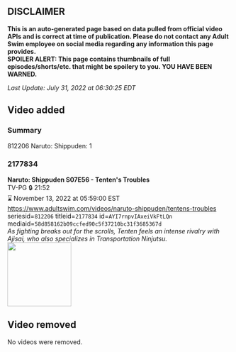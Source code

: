 ## DISCLAIMER
**This is an auto-generated page based on data pulled from official video APIs and is correct at time of publication. Please do not contact any Adult Swim employee on social media regarding any information this page provides.**  
**SPOILER ALERT: This page contains thumbnails of full episodes/shorts/etc. that might be spoilery to you. YOU HAVE BEEN WARNED.**  

_Last Update: July 31, 2022 at 06:30:25 EDT_
## Video added
### Summary
812206 Naruto: Shippuden: 1  
### 2177834
**Naruto: Shippuden S07E56 - Tenten's Troubles**  
TV-PG 🔒 21:52  
⌛ November 13, 2022 at 05:59:00 EST  
https://www.adultswim.com/videos/naruto-shippuden/tentens-troubles  
seriesid=`812206` titleid=`2177834` id=`AYI7rnpvIAxeiVkFtLQn` mediaid=`58d858162b09ccfed90c5f37210bc31f3685367d`  
_As fighting breaks out for the scrolls, Tenten feels an intense rivalry with Ajisai, who also specializes in Transportation Ninjutsu._  
<a href="https://media.cdn.adultswim.com/uploads/20220726/thumbnails/2_22726144159-NarutoShippuden_404_TentensTroubles.png"><img src="https://media.cdn.adultswim.com/uploads/20220726/thumbnails/2_22726144159-NarutoShippuden_404_TentensTroubles.png" height="144px" /></a>
## Video removed
No videos were removed.  
